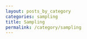 ```yaml
---
layout: posts_by_category
categories: sampling
title: Sampling
permalink: /category/sampling
---
```

